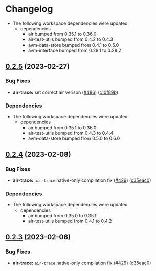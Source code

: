 # Changelog

* The following workspace dependencies were updated
  * dependencies
    * air bumped from 0.35.1 to 0.36.0
    * air-test-utils bumped from 0.4.2 to 0.4.3
    * avm-data-store bumped from 0.4.1 to 0.5.0
    * avm-interface bumped from 0.28.1 to 0.28.2

## [0.2.5](https://github.com/fluencelabs/aquavm/compare/air-trace-v0.2.4...air-trace-v0.2.5) (2023-02-27)


### Bug Fixes

* **air-trace:** set correct air verison ([#486](https://github.com/fluencelabs/aquavm/issues/486)) ([c10f89b](https://github.com/fluencelabs/aquavm/commit/c10f89b5e5856ed155da1dcb4784e73d63cc1bea))


### Dependencies

* The following workspace dependencies were updated
  * dependencies
    * air bumped from 0.35.1 to 0.36.0
    * air-test-utils bumped from 0.4.3 to 0.4.4
    * avm-data-store bumped from 0.5.0 to 0.6.0

## [0.2.4](https://github.com/fluencelabs/aquavm/compare/air-trace-v0.2.3...air-trace-v0.2.4) (2023-02-08)


### Bug Fixes

* **air-trace:** `air-trace` native-only compilation fix ([#429](https://github.com/fluencelabs/aquavm/issues/429)) ([c35eac0](https://github.com/fluencelabs/aquavm/commit/c35eac0f01f9c0dd147a139cd49389d1c9320601))


### Dependencies

* The following workspace dependencies were updated
  * dependencies
    * air bumped from 0.35.0 to 0.35.1
    * air-test-utils bumped from 0.4.1 to 0.4.2

## [0.2.3](https://github.com/fluencelabs/aquavm/compare/air-trace-v0.2.2...air-trace-v0.2.3) (2023-02-06)


### Bug Fixes

* **air-trace:** `air-trace` native-only compilation fix ([#429](https://github.com/fluencelabs/aquavm/issues/429)) ([c35eac0](https://github.com/fluencelabs/aquavm/commit/c35eac0f01f9c0dd147a139cd49389d1c9320601))
